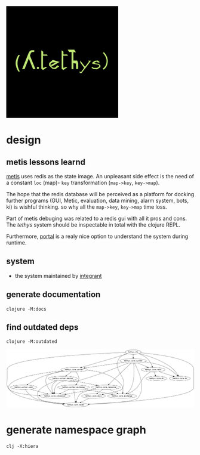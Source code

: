 <img src="logo.png" alt="tethys" id="logo" width="300px">

# design 

## metis lessons learnd
[metis](https://gitlab1.ptb.de/vaclab/metis) uses redis as the state
image. An unpleasant side effect is the need of a constant `loc` (map)- `key`
transformation (`map->key`, `key->map`).

The hope that the redis database will be perceived
as a platform for docking further programs (GUI, Metic, evaluation,
data mining, alarm system, bots, ki) is wishful thinking. so why all
the `map->key`, `key->map` time loss.

Part of metis debuging was related to a redis gui with all it pros and
cons. The _tethys_ system should be inspectable in total with the clojure REPL.

Furthermore, [portal](https://github.com/djblue/portal) is a realy
nice option to understand the system during runtime.


## system

* the system maintained by
  [integrant](https://github.com/weavejester/integrant)
  
  
## generate documentation

```shell
clojure -M:docs
```

## find outdated deps

```shell
clojure -M:outdated
```

<img src="namespaces.png" alt="tethys ns" id="ns" width="900px">

# generate namespace graph

```shell
clj -X:hiera
```
